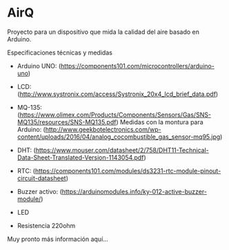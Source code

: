 # AirQ
Proyecto para un dispositivo que mida la calidad del aire basado en Arduino.

Especificaciones técnicas y medidas
* Arduino UNO: (https://components101.com/microcontrollers/arduino-uno)

* LCD: (http://www.systronix.com/access/Systronix_20x4_lcd_brief_data.pdf)

* MQ-135: (https://www.olimex.com/Products/Components/Sensors/Gas/SNS-MQ135/resources/SNS-MQ135.pdf)
          Medidas con la montura para Arduino: (http://www.geekbotelectronics.com/wp-content/uploads/2016/04/analog_cocombustible_gas_sensor-mq95.jpg)

* DHT: (https://www.mouser.com/datasheet/2/758/DHT11-Technical-Data-Sheet-Translated-Version-1143054.pdf)
          
* RTC: (https://components101.com/modules/ds3231-rtc-module-pinout-circuit-datasheet)

* Buzzer activo: (https://arduinomodules.info/ky-012-active-buzzer-module/)

* LED

* Resistencia 220ohm

Muy pronto más información aquí...
